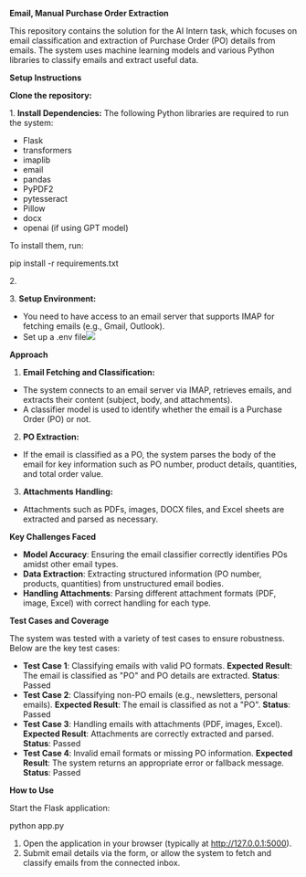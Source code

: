 ﻿**Email, Manual Purchase Order Extraction**

This repository contains the solution for the AI Intern task, which focuses on email classification and extraction of Purchase Order (PO) details from emails. The system uses machine learning models and various Python libraries to classify emails and extract useful data.

**Setup Instructions**

**Clone the repository:**

1\. **Install Dependencies:** The following Python libraries are required to run the system:

- Flask
- transformers
- imaplib
- email
- pandas
- PyPDF2
- pytesseract
- Pillow
- docx
- openai (if using GPT model)

To install them, run: 

pip install -r requirements.txt

2\.

3\. **Setup Environment:**

- You need to have access to an email server that supports IMAP for fetching emails (e.g., Gmail, Outlook).
- Set up a .env file![](Aspose.Words.1a8e351d-6e1c-4a52-b439-5abf22b1bb2c.002.png)

**Approach**

1. **Email Fetching and Classification:**
- The system connects to an email server via IMAP, retrieves emails, and extracts their content (subject, body, and attachments).
- A classifier model is used to identify whether the email is a Purchase Order (PO) or not.
2. **PO Extraction:**
- If the email is classified as a PO, the system parses the body of the email for key information such as PO number, product details, quantities, and total order value.
3. **Attachments Handling:**
- Attachments such as PDFs, images, DOCX files, and Excel sheets are extracted and parsed as necessary.

**Key Challenges Faced**

- **Model Accuracy**: Ensuring the email classifier correctly identifies POs amidst other email types.
- **Data Extraction**: Extracting structured information (PO number, products, quantities) from unstructured email bodies.
- **Handling Attachments**: Parsing different attachment formats (PDF, image, Excel) with correct handling for each type.

**Test Cases and Coverage**

The system was tested with a variety of test cases to ensure robustness. Below are the key test cases:

- **Test Case 1**: Classifying emails with valid PO formats.
  **Expected Result**: The email is classified as "PO" and PO details are extracted.
  **Status**: Passed
- **Test Case 2**: Classifying non-PO emails (e.g., newsletters, personal emails).
  **Expected Result**: The email is classified as not a "PO".
  **Status**: Passed
- **Test Case 3**: Handling emails with attachments (PDF, images, Excel).
  **Expected Result**: Attachments are correctly extracted and parsed.
  **Status**: Passed
- **Test Case 4**: Invalid email formats or missing PO information.
  **Expected Result**: The system returns an appropriate error or fallback message.
  **Status**: Passed

**How to Use**

Start the Flask application: 

python app.py

1. Open the application in your browser (typically at http://127.0.0.1:5000).
1. Submit email details via the form, or allow the system to fetch and classify emails from the connected inbox.

